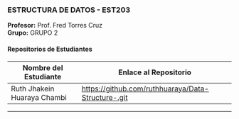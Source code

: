 
### ESTRUCTURA DE DATOS - EST203
**Profesor:** Prof. Fred Torres Cruz  
**Grupo:** GRUPO 2

#### Repositorios de Estudiantes
| Nombre del Estudiante | Enlace al Repositorio |
|--------------|-----------------|
| Ruth Jhakein Huaraya Chambi | https://github.com/ruthhuaraya/Data-Structure-.git |

---
